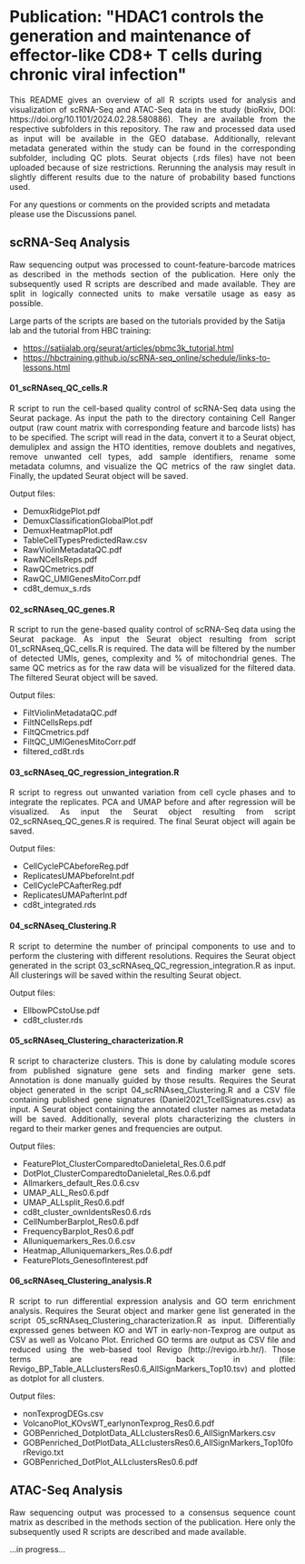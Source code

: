 # Publication: "HDAC1 controls the generation and maintenance of effector-like CD8+ T cells during chronic viral infection"
<p align="justify">
This README gives an overview of all R scripts used for analysis and visualization of scRNA-Seq and ATAC-Seq data in the study (bioRxiv, DOI: https://doi.org/10.1101/2024.02.28.580886). They are available from the respective subfolders in this repository. The raw and processed data used as input will be available in the GEO database. Additionally, relevant metadata generated within the study can be found in the corresponding subfolder, including QC plots. Seurat objects (.rds files) have not been uploaded because of size restrictions. Rerunning the analysis may result in slightly different results due to the nature of probability based functions used. 

For any questions or comments on the provided scripts and metadata please use the Discussions panel.
</p>

## scRNA-Seq Analysis
<p align="justify">
Raw sequencing output was processed to count-feature-barcode matrices as described in the methods section of the publication. Here only the subsequently used R scripts are described and made available. They are split in logically connected units to make versatile usage as easy as possible.

Large parts of the scripts are based on the tutorials provided by the Satija lab and the tutorial from HBC training: </p>
* https://satijalab.org/seurat/articles/pbmc3k_tutorial.html
* https://hbctraining.github.io/scRNA-seq_online/schedule/links-to-lessons.html

#### 01_scRNAseq_QC_cells.R
<p align="justify">
R script to run the cell-based quality control of scRNA-Seq data using the Seurat package. As input the path to the directory containing Cell Ranger output (raw count matrix with corresponding feature and barcode lists) has to be specified. The script will read in the data, convert it to a Seurat object, demuliplex and assign the HTO identities, remove doublets and negatives, remove unwanted cell types, add sample identifiers, rename some metadata columns, and visualize the QC metrics of the raw singlet data. Finally, the updated Seurat object will be saved.

Output files: </p>
* DemuxRidgePlot.pdf
* DemuxClassificationGlobalPlot.pdf
* DemuxHeatmapPlot.pdf
* TableCellTypesPredictedRaw.csv
* RawViolinMetadataQC.pdf
* RawNCellsReps.pdf
* RawQCmetrics.pdf
* RawQC_UMIGenesMitoCorr.pdf
* cd8t_demux_s.rds

#### 02_scRNAseq_QC_genes.R
<p align="justify">
R script to run the gene-based quality control of scRNA-Seq data using the Seurat package. As input the Seurat object resulting from script 01_scRNAseq_QC_cells.R is required. The data will be filtered by the number of detected UMIs, genes, complexity and % of mitochondrial genes. The same QC metrics as for the raw data will be visualized for the filtered data. The filtered Seurat object will be saved.

Output files: </p>
* FiltViolinMetadataQC.pdf
* FiltNCellsReps.pdf
* FiltQCmetrics.pdf
* FiltQC_UMIGenesMitoCorr.pdf
* filtered_cd8t.rds

#### 03_scRNAseq_QC_regression_integration.R
<p align="justify">
R script to regress out unwanted variation from cell cycle phases and to integrate the replicates. PCA and UMAP before and after regression will be visualized. As input the Seurat object resulting from script 02_scRNAseq_QC_genes.R is required. The final Seurat object will again be saved.

Output files: </p>
* CellCyclePCAbeforeReg.pdf
* ReplicatesUMAPbeforeInt.pdf
* CellCyclePCAafterReg.pdf
* ReplicatesUMAPafterInt.pdf
* cd8t_integrated.rds

#### 04_scRNAseq_Clustering.R
<p align="justify">
R script to determine the number of principal components to use and to perform the clustering with different resolutions. Requires the Seurat object generated in the script 03_scRNAseq_QC_regression_integration.R as input. All clusterings will be saved within the resulting Seurat object.

Output files: </p>
* EllbowPCstoUse.pdf
* cd8t_cluster.rds

#### 05_scRNAseq_Clustering_characterization.R
<p align="justify">
R script to characterize clusters. This is done by calulating module scores from published signature gene sets and finding marker gene sets. Annotation is done manually guided by those results. Requires the Seurat object generated in the script 04_scRNAseq_Clustering.R and a CSV file containing published gene signatures (Daniel2021_TcellSignatures.csv) as input. A Seurat object containing the annotated cluster names as metadata will be saved. Additionally, several plots characterizing the clusters in regard to their marker genes and frequencies are output.

Output files: </p>
* FeaturePlot_ClusterComparedtoDanieletal_Res.0.6.pdf
* DotPlot_ClusterComparedtoDanieletal_Res.0.6.pdf
* Allmarkers_default_Res.0.6.csv
* UMAP_ALL_Res0.6.pdf
* UMAP_ALLsplit_Res0.6.pdf
* cd8t_cluster_ownIdentsRes0.6.rds
* CellNumberBarplot_Res0.6.pdf
* FrequencyBarplot_Res0.6.pdf
* Alluniquemarkers_Res.0.6.csv
* Heatmap_Alluniquemarkers_Res.0.6.pdf
* FeaturePlots_GenesofInterest.pdf

#### 06_scRNAseq_Clustering_analysis.R
<p align="justify">
R script to run differential expression analysis and GO term enrichment analysis. Requires the Seurat object and marker gene list generated in the script 05_scRNAseq_Clustering_characterization.R as input. Differentially expressed genes between KO and WT in early-non-Texprog are output as CSV as well as Volcano Plot. Enriched GO terms are output as CSV file and reduced using the web-based tool Revigo (http://revigo.irb.hr/). Those terms are read back in (file: Revigo_BP_Table_ALLclustersRes0.6_AllSignMarkers_Top10.tsv) and plotted as dotplot for all clusters.

Output files: </p>
* nonTexprogDEGs.csv
* VolcanoPlot_KOvsWT_earlynonTexprog_Res0.6.pdf
* GOBPenriched_DotplotData_ALLclustersRes0.6_AllSignMarkers.csv
* GOBPenriched_DotPlotData_ALLclustersRes0.6_AllSignMarkers_Top10forRevigo.txt
* GOBPenriched_DotPlot_ALLclustersRes0.6.pdf

## ATAC-Seq Analysis
<p align="justify">
Raw sequencing output was processed to a consensus sequence count matrix as described in the methods section of the publication. Here only the subsequently used R scripts are described and made available.
</p>

...in progress...
